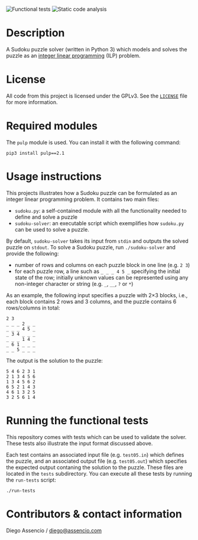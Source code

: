 ![Functional tests](https://github.com/dassencio/sudoku/workflows/Functional%20tests/badge.svg)
![Static code analysis](https://github.com/dassencio/sudoku/workflows/Static%20code%20analysis/badge.svg)

# Description

A Sudoku puzzle solver (written in Python 3) which models and solves the puzzle
as an [integer linear programming](https://diego.assencio.com/?index=25ea1e49ca59de51b4ef6885dcc3ee3b)
(ILP) problem.

# License

All code from this project is licensed under the GPLv3. See the
[`LICENSE`](https://github.com/dassencio/sudoku/tree/master/LICENSE)
file for more information.

# Required modules

The `pulp` module is used. You can install it with the following command:

    pip3 install pulp==2.1

# Usage instructions

This projects illustrates how a Sudoku puzzle can be formulated as an integer
linear programming problem. It contains two main files:

- `sudoku.py`: a self-contained module with all the functionality needed to
  define and solve a puzzle
- `sudoku-solver`: an executable script which exemplifies how `sudoku.py` can
  be used to solve a puzzle.

By default, `sudoku-solver` takes its input from `stdin` and outputs the solved
puzzle on `stdout`. To solve a Sudoku puzzle, run `./sudoku-solver` and provide
the following:

- number of rows and columns on each puzzle block in one line (e.g. `2 3`)
- for each puzzle row, a line such as `_ _ _ 4 5 _` specifying the initial
  state of the row; initially unknown values can be represented using any
  non-integer character or string (e.g. `_`, `__`, `?` or `*`)

As an example, the following input specifies a puzzle with 2×3 blocks, i.e.,
each block contains 2 rows and 3 columns, and the puzzle contains 6 rows/columns
in total:

    2 3
    _ _ _ 2 _ _
    _ _ _ 4 5 _
    _ 3 4 _ _ _
    _ _ _ 1 4 _
    _ 6 1 _ _ _
    _ _ 5 _ _ _

The output is the solution to the puzzle:

    5 4 6 2 3 1
    2 1 3 4 5 6
    1 3 4 5 6 2
    6 5 2 1 4 3
    4 6 1 3 2 5
    3 2 5 6 1 4

# Running the functional tests

This repository comes with tests which can be used to validate the solver. These
tests also illustrate the input format discussed above.

Each test contains an associated input file (e.g. `test05.in`) which defines the
puzzle, and an associated output file (e.g. `test05.out`) which specifies the
expected output contaning the solution to the puzzle. These files are located
in the `tests` subdirectory. You can execute all these tests by running the
`run-tests` script:

    ./run-tests

# Contributors & contact information

Diego Assencio / diego@assencio.com
